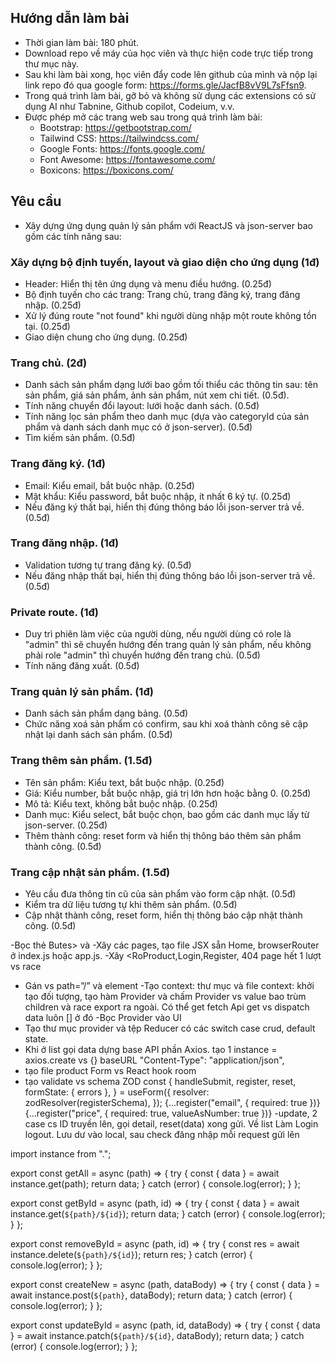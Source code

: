 ## Hướng dẫn làm bài

- Thời gian làm bài: 180 phút.
- Download repo về máy của học viên và thực hiện code trực tiếp trong thư mục này.
- Sau khi làm bài xong, học viên đẩy code lên github của mình và nộp lại link repo đó qua google form: https://forms.gle/JacfB8vV9L7sFfsn9.
- Trong quá trình làm bài, gỡ bỏ và không sử dụng các extensions có sử dụng AI như Tabnine, Github copilot, Codeium, v.v.
- Được phép mở các trang web sau trong quá trình làm bài:
  - Bootstrap: https://getbootstrap.com/
  - Tailwind CSS: https://tailwindcss.com/
  - Google Fonts: https://fonts.google.com/
  - Font Awesome: https://fontawesome.com/
  - Boxicons: https://boxicons.com/

## Yêu cầu

- Xây dựng ứng dụng quản lý sản phẩm với ReactJS và json-server bao gồm các tính năng sau:

### Xây dựng bộ định tuyến, layout và giao diện cho ứng dụng (1đ)

- Header: Hiển thị tên ứng dụng và menu điều hướng. (0.25đ)
- Bộ định tuyến cho các trang: Trang chủ, trang đăng ký, trang đăng nhập. (0.25đ)
- Xử lý đúng route "not found" khi người dùng nhập một route không tồn tại. (0.25đ)
- Giao diện chung cho ứng dụng. (0.25đ)

### Trang chủ. (2đ)

- Danh sách sản phẩm dạng lưới bao gồm tối thiểu các thông tin sau: tên sản phẩm, giá sản phẩm, ảnh sản phẩm, nút xem chi tiết. (0.5đ).
- Tính năng chuyển đổi layout: lưới hoặc danh sách. (0.5đ)
- Tính năng lọc sản phẩm theo danh mục (dựa vào categoryId của sản phẩm và danh sách danh mục có ở json-server). (0.5đ)
- Tìm kiếm sản phẩm. (0.5đ)

### Trang đăng ký. (1đ)

- Email: Kiểu email, bắt buộc nhập. (0.25đ)
- Mật khẩu: Kiểu password, bắt buộc nhập, ít nhất 6 ký tự. (0.25đ)
- Nếu đăng ký thất bại, hiển thị đúng thông báo lỗi json-server trả về. (0.5đ)

### Trang đăng nhập. (1đ)

- Validation tương tự trang đăng ký. (0.5đ)
- Nếu đăng nhập thất bại, hiển thị đúng thông báo lỗi json-server trả về. (0.5đ)

### Private route. (1đ)

- Duy trì phiên làm việc của người dùng, nếu người dùng có role là "admin" thì sẽ chuyển hướng đến trang quản lý sản phẩm, nếu không phải role "admin" thì chuyển hướng đến trang chủ. (0.5đ)
- Tính năng đăng xuất. (0.5đ)

### Trang quản lý sản phẩm. (1đ)

- Danh sách sản phẩm dạng bảng. (0.5đ)
- Chức năng xoá sản phẩm có confirm, sau khi xoá thành công sẽ cập nhật lại danh sách sản phẩm. (0.5đ)

### Trang thêm sản phẩm. (1.5đ)

- Tên sản phẩm: Kiểu text, bắt buộc nhập. (0.25đ)
- Giá: Kiểu number, bắt buộc nhập, giá trị lớn hơn hoặc bằng 0. (0.25đ)
- Mô tả: Kiểu text, không bắt buộc nhập. (0.25đ)
- Danh mục: Kiểu select, bắt buộc chọn, bao gồm các danh mục lấy từ json-server. (0.25đ)
- Thêm thành công: reset form và hiển thị thông báo thêm sản phẩm thành công. (0.5đ)

### Trang cập nhật sản phẩm. (1.5đ)

- Yêu cầu đưa thông tin cũ của sản phẩm vào form cập nhật. (0.5đ)
- Kiểm tra dữ liệu tương tự khi thêm sản phẩm. (0.5đ)
- Cập nhật thành công, reset form, hiển thị thông báo cập nhật thành công. (0.5đ)










-Bọc thẻ Butes> và <Route>
-Xây các pages, tạo file JSX sẵn Home, browserRouter ở index.js hoặc app.js.
-Xây <RoProduct,Login,Register, 404 page hết 1 lượt vs race
- Gán  <Route> vs path=”/” và element
-Tạo context: thư mục và file context: khởi tạo đối tượng, tạo hàm Provider và chấm Provider vs value bao trùm children và race export ra ngoài. Có thể get fetch Api get vs dispatch data luôn [] ở đó
-Bọc Provider vào UI <Route>
- Tạo thư mục provider và tệp Reducer có các switch case crud, default state.
- Khi ở list gọi data dựng base API phần Axios. tạo 1 instance = axios.create vs {} baseURL
"Content-Type": "application/json",
- tạo file product Form vs React hook room
- tạo validate vs schema ZOD
const { handleSubmit, register, reset, formState: { errors }, } = useForm({ resolver: zodResolver(registerSchema), });
{...register("email", { required: true })}
{...register("price", { required: true, valueAsNumber: true })}
-update, 2 case cs ID truyền lên, gọi detail, reset(data)
 xong gửi. Về list
Làm Login logout. Lưu dư vào local, sau check đăng nhập mỗi request gửi lên
<!-- <select {...register("category")}> {categories.map((item) => ( <option value={item.id}>{item.title}</option> })} </select> -->

import instance from ".";

export const getAll = async (path) => {
	try {
		const { data } = await instance.get(path);
		return data;
	} catch (error) {
		console.log(error);
	}
};

export const getById = async (path, id) => {
	try {
		const { data } = await instance.get(`${path}/${id}`);
		return data;
	} catch (error) {
		console.log(error);
	}
};

export const removeById = async (path, id) => {
	try {
		const res = await instance.delete(`${path}/${id}`);
		return res;
	} catch (error) {
		console.log(error);
	}
};

export const createNew = async (path, dataBody) => {
	try {
		const { data } = await instance.post(`${path}`, dataBody);
		return data;
	} catch (error) {
		console.log(error);
	}
};

export const updateById = async (path, id, dataBody) => {
	try {
		const { data } = await instance.patch(`${path}/${id}`, dataBody);
		return data;
	} catch (error) {
		console.log(error);
	}
};
